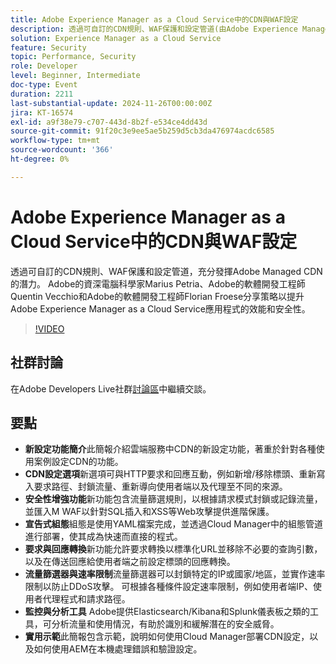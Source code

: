 ```yaml
---
title: Adobe Experience Manager as a Cloud Service中的CDN與WAF設定
description: 透過可自訂的CDN規則、WAF保護和設定管道(由Adobe Experience Manager as a Cloud Service專家共用)，提升Adobe應用程式的效能和安全性。
solution: Experience Manager as a Cloud Service
feature: Security
topic: Performance, Security
role: Developer
level: Beginner, Intermediate
doc-type: Event
duration: 2211
last-substantial-update: 2024-11-26T00:00:00Z
jira: KT-16574
exl-id: a9f38e79-c707-443d-8b2f-e534ce4dd43d
source-git-commit: 91f20c3e9ee5ae5b259d5cb3da476974acdc6585
workflow-type: tm+mt
source-wordcount: '366'
ht-degree: 0%

---
```


# Adobe Experience Manager as a Cloud Service中的CDN與WAF設定

透過可自訂的CDN規則、WAF保護和設定管道，充分發揮Adobe Managed CDN的潛力。 Adobe的資深電腦科學家Marius Petria、Adobe的軟體開發工程師Quentin Vecchio和Adobe的軟體開發工程師Florian Froese分享策略以提升Adobe Experience Manager as a Cloud Service應用程式的效能和安全性。

>[!VIDEO](https://video.tv.adobe.com/v/3440401/?learn=on&enablevpops)

## 社群討論

在Adobe Developers Live社群[討論區](https://adobe.ly/3O0TyYa)中繼續交談。

## 要點

* **新設定功能簡介**&#x200B;此簡報介紹雲端服務中CDN的新設定功能，著重於針對各種使用案例設定CDN的功能。
* **CDN設定選項**&#x200B;新選項可與HTTP要求和回應互動，例如新增/移除標頭、重新寫入要求路徑、封鎖流量、重新導向使用者端以及代理至不同的來源。
* **安全性增強功能**&#x200B;新功能包含流量篩選規則，以根據請求模式封鎖或記錄流量，並匯入M WAF以針對SQL插入和XSS等Web攻擊提供進階保護。
* **宣告式組態**&#x200B;組態是使用YAML檔案完成，並透過Cloud Manager中的組態管道進行部署，使其成為快速而直接的程式。
* **要求與回應轉換**&#x200B;新功能允許要求轉換以標準化URL並移除不必要的查詢引數，以及在傳送回應給使用者端之前設定標頭的回應轉換。
* **流量篩選器與速率限制**&#x200B;流量篩選器可以封鎖特定的IP或國家/地區，並實作速率限制以防止DDoS攻擊。 可根據各種條件設定速率限制，例如使用者端IP、使用者代理程式和請求路徑。
* **監控與分析工具** Adobe提供Elasticsearch/Kibana和Splunk儀表板之類的工具，可分析流量和使用情況，有助於識別和緩解潛在的安全威脅。
* **實用示範**&#x200B;此簡報包含示範，說明如何使用Cloud Manager部署CDN設定，以及如何使用AEM在本機處理錯誤和驗證設定。
